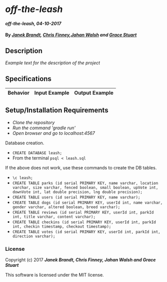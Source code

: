 # _off-the-leash_

#### _off-the-leash, 04-10-2017_

#### By _**<a href="https://github.com/janek-b">Janek Brandt</a>, <a href="https://github.com/finneywhat">Chris Finney</a>,<a href="https://github.com/jwalsh370">Jahan Walsh</a> and <a href="https://github.com/gstuart">Grace Stuart</a>**_

## Description
_Example text for the description of the project_


## Specifications

| Behavior                   | Input Example     | Output Example    |
| -------------------------- | -----------------:| -----------------:|



## Setup/Installation Requirements

* _Clone the repository_
* _Run the command 'gradle run'_
* _Open browser and go to localhost:4567_

Database creation.
* `CREATE DATABASE leash;`
* From the terminal `psql < leash.sql`

If the above does not work, use these commands to create the DB tables.
* `\c leash;`
* `CREATE TABLE parks (id serial PRIMARY KEY, name varchar, location varchar, size varchar, fenced boolean, small boolean, upVote int, downVote int, lat double precision, lng double precision);`
* `CREATE TABLE users (id serial PRIMARY KEY, name varchar);`
* `CREATE TABLE dogs (id serial PRIMARY KEY, userId int, name varchar, gender varchar, altered boolean, breed varchar);`
* `CREATE TABLE reviews (id serial PRIMARY KEY, userId int, parkId int, title varchar, content varchar);`
* `CREATE TABLE checkins (id serial PRIMARY KEY, userId int, parkId int, checkin timestamp, checkout timestamp);`
* `CREATE TABLE votes (id serial PRIMARY KEY, userId int, parkId int, direction varchar);`


### License

Copyright (c) 2017 **_Janek Brandt, Chris Finney, Jahan Walsh and Grace Stuart_**

This software is licensed under the MIT license.
